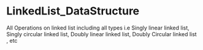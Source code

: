 # LinkedList_DataStructure
All Operations on linked list including all types i.e Singly linear linked list, Singly circular linked list, Doubly linear linked list, Doubly Circular linked list , etc
